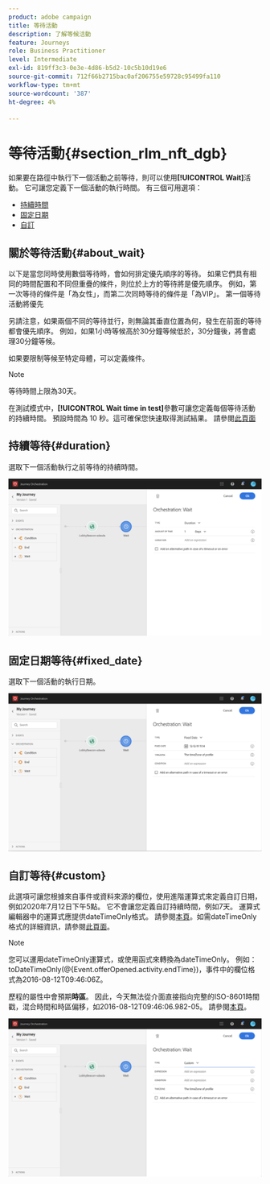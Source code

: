 ```yaml
---
product: adobe campaign
title: 等待活動
description: 了解等候活動
feature: Journeys
role: Business Practitioner
level: Intermediate
exl-id: 819ff3c3-0e3e-4d86-b5d2-10c5b10d19e6
source-git-commit: 712f66b2715bac0af206755e59728c95499fa110
workflow-type: tm+mt
source-wordcount: '387'
ht-degree: 4%

---
```


# 等待活動{#section_rlm_nft_dgb}

如果要在路徑中執行下一個活動之前等待，則可以使用&#x200B;**[!UICONTROL Wait]**&#x200B;活動。 它可讓您定義下一個活動的執行時間。 有三個可用選項：

* [持續時間](#duration)
* [固定日期](#fixed_date)
* [自訂](#custom)

<!--* [Email send time optimization](#email_send_time_optimization)-->

## 關於等待活動{#about_wait}

以下是當您同時使用數個等待時，會如何排定優先順序的等待。 如果它們具有相同的時間配置和不同但重疊的條件，則位於上方的等待將是優先順序。 例如，第一次等待的條件是「為女性」，而第二次同時等待的條件是「為VIP」。 第一個等待活動將優先

另請注意，如果兩個不同的等待並行，則無論其垂直位置為何，發生在前面的等待都會優先順序。 例如，如果1小時等候高於30分鐘等候低於，30分鐘後，將會處理30分鐘等候。

如果要限制等候至特定母體，可以定義條件。

>[!NOTE]
>
>等待時間上限為30天。
>
>在測試模式中，**[!UICONTROL Wait time in test]**&#x200B;參數可讓您定義每個等待活動的持續時間。 預設時間為 10 秒。這可確保您快速取得測試結果。 請參閱[此頁面](../building-journeys/testing-the-journey.md)

## 持續等待{#duration}

選取下一個活動執行之前等待的持續時間。

![](../assets/journey55.png)

## 固定日期等待{#fixed_date}

選取下一個活動的執行日期。

![](../assets/journey56.png)

## 自訂等待{#custom}

此選項可讓您根據來自事件或資料來源的欄位，使用進階運算式來定義自訂日期，例如2020年7月12日下午5點。 它不會讓您定義自訂持續時間，例如7天。 運算式編輯器中的運算式應提供dateTimeOnly格式。 請參閱[本頁](../expression/expressionadvanced.md)。如需dateTimeOnly格式的詳細資訊，請參閱[此頁面](../expression/data-types.md)。

>[!NOTE]
>
>您可以運用dateTimeOnly運算式，或使用函式來轉換為dateTimeOnly。 例如：toDateTimeOnly(@{Event.offerOpened.activity.endTime})，事件中的欄位格式為2016-08-12T09:46:06Z。
>
>歷程的屬性中會預期&#x200B;**時區**。 因此，今天無法從介面直接指向完整的ISO-8601時間戳，混合時間和時區偏移，如2016-08-12T09:46:06.982-05。 請參閱[本頁](../building-journeys/timezone-management.md)。

![](../assets/journey57.png)

<!--## Email send time optimization{#email_send_time_optimization}

>[!CAUTION]
>
>The email send time optimization capability is only available to customers who use the [Adobe Experience Platform Data Connector](https://docs.adobe.com/content/help/en/campaign-standard/using/developing/mapping-campaign-and-aep-data/aep-about-data-connector.html).

This type of wait uses a score calculated in the Adobe Experience Platform. The score calculates the propensity to click or open an email in the future based on past behavior. Note that the algorithm calculating the score needs a certain amount of data to work. As a result, when it does not have enough data, the default wait time will apply. At publication time, you’ll be notified that the default time applies.

>[!NOTE]
>
>The first event of your journey must have a namespace.
>
>This capability is only available after an **[!UICONTROL Email]** activity. You need to have Adobe Campaign Standard.

1. In the **[!UICONTROL Amount of time]** field, define the number of hours to consider to optimize email sending.
1. In the **[!UICONTROL Optimization type]** field, choose if the optimization should increase clicks or opens.
1. In the **[!UICONTROL Default time]** field, define the default time to wait if the predictive send time score is not available.

    >[!NOTE]
    >
    >Note that the send time score can be unavailable because there is not enough data to perform the calculation. In this case, you will be informed, at publication time, that the default time applies.

![](../assets/journey57bis.png)-->
